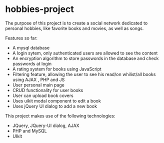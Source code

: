 hobbies-project
===============

The purpose of this project is to create a social network dedicated to personal hobbies, like favorite books and movies, 
as well as songs.

Features so far:

- A mysql database
- A login sytem, only authenticated users are allowed to see the content
- An encryption algorithm to store passwords in the database and check passwords at login
- A rating system for books using JavaScript
- Filtering feature, allowing the user to see his read/on whilist/all books using AJAX , PHP and JS
- User personal main page
- CRUD functionality for user books
- User can upload book covers
- Uses uikit modal component to edit a book
- Uses jQuery UI dialog to add a new book


This project makes use of the following technologies:
- JQuery, JQuery-UI dialog, AJAX
- PHP and MySQL
- UIkit 
